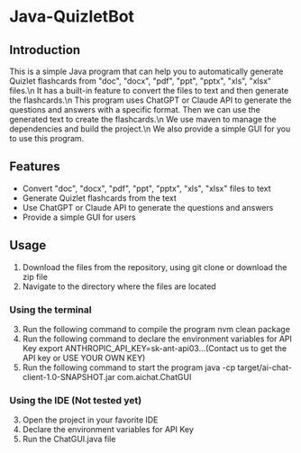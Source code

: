 # Java-QuizletBot

## Introduction
This is a simple Java program that can help you to automatically generate Quizlet flashcards from "doc", "docx", "pdf", "ppt", "pptx", "xls", "xlsx" files.\n
It has a built-in feature to convert the files to text and then generate the flashcards.\n
This program uses ChatGPT or Claude API to generate the questions and answers with a specific format.
Then we can use the generated text to create the flashcards.\n
We use maven to manage the dependencies and build the project.\n
We also provide a simple GUI for you to use this program.

## Features
- Convert "doc", "docx", "pdf", "ppt", "pptx", "xls", "xlsx" files to text
- Generate Quizlet flashcards from the text
- Use ChatGPT or Claude API to generate the questions and answers
- Provide a simple GUI for users

## Usage
1. Download the files from the repository, using git clone or download the zip file
2. Navigate to the directory where the files are located

### Using the terminal
3. Run the following command to compile the program
  nvm clean package
4. Run the following command to declare the environment variables for API Key
  export ANTHROPIC_API_KEY=sk-ant-api03...(Contact us to get the API key or USE YOUR OWN KEY)
5. Run the following command to start the program
  java -cp target/ai-chat-client-1.0-SNAPSHOT.jar com.aichat.ChatGUI

### Using the IDE (Not tested yet)
3. Open the project in your favorite IDE
4. Declare the environment variables for API Key
5. Run the ChatGUI.java file
